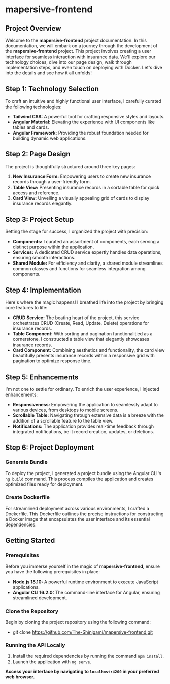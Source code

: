 # mapersive-frontend

## Project Overview

Welcome to the **mapersive-frontend** project documentation. In this documentation, we will embark on a journey through the development of the **mapersive-frontend** project. This project involves creating a user interface for seamless interaction with insurance data. We'll explore our technology choices, dive into our page design, walk through implementation steps, and even touch on deploying with Docker. Let's dive into the details and see how it all unfolds!

## Step 1: Technology Selection

To craft an intuitive and highly functional user interface, I carefully curated the following technologies:

- **Tailwind CSS:** A powerful tool for crafting responsive styles and layouts.
- **Angular Material:** Elevating the experience with UI components like tables and cards.
- **Angular Framework:** Providing the robust foundation needed for building dynamic web applications.

## Step 2: Page Design

The project is thoughtfully structured around three key pages:

1. **New Insurance Form:** Empowering users to create new insurance records through a user-friendly form.
2. **Table View:** Presenting insurance records in a sortable table for quick access and reference.
3. **Card View:** Unveiling a visually appealing grid of cards to display insurance records elegantly.

## Step 3: Project Setup

Setting the stage for success, I organized the project with precision:

- **Components:** I curated an assortment of components, each serving a distinct purpose within the application.
- **Services:** A dedicated CRUD service expertly handles data operations, ensuring smooth interactions.
- **Shared Module:** For efficiency and clarity, a shared module streamlines common classes and functions for seamless integration among components.

## Step 4: Implementation

Here's where the magic happens! I breathed life into the project by bringing core features to life:

- **CRUD Service:** The beating heart of the project, this service orchestrates CRUD (Create, Read, Update, Delete) operations for insurance records.
- **Table Component:** With sorting and pagination functionalitied as a cornerstone, I constructed a table view that elegantly showcases insurance records.
- **Card Component:** Combining aesthetics and functionality, the card view beautifully presents insurance records within a responsive grid with pagination to optimize response time.

## Step 5: Enhancements

I'm not one to settle for ordinary. To enrich the user experience, I injected enhancements:

- **Responsiveness:** Empowering the application to seamlessly adapt to various devices, from desktops to mobile screens.
- **Scrollable Table:** Navigating through extensive data is a breeze with the addition of a scrollable feature to the table view.
- **Notifications:** The application provides real-time feedback through integrated notifications, be it record creation, updates, or deletions.

## Step 6: Project Deployment

### Generate Bundle
To deploy the project, I generated a project bundle using the Angular CLI's `ng build` command. This process compiles the application and creates optimized files ready for deployment.

### Create Dockerfile
For streamlined deployment across various environments, I crafted a Dockerfile. This Dockerfile outlines the precise instructions for constructing a Docker image that encapsulates the user interface and its essential dependencies.

## Getting Started

### Prerequisites

Before you immerse yourself in the magic of **mapersive-frontend**, ensure you have the following prerequisites in place:

- **Node.js 18.10:** A powerful runtime environment to execute JavaScript applications.
- **Angular CLI 16.2.0:** The command-line interface for Angular, ensuring streamlined development.

### Clone the Repository

Begin by cloning the project repository using the following command:
- git clone https://github.com/The-Shinigami/mapersive-frontend.git

### Running the API Locally

1. Install the required dependencies by running the command `npm install`.
2. Launch the application with `ng serve`.
   
**Access your interface by navigating to `localhost:4200` in your preferred web browser.**


